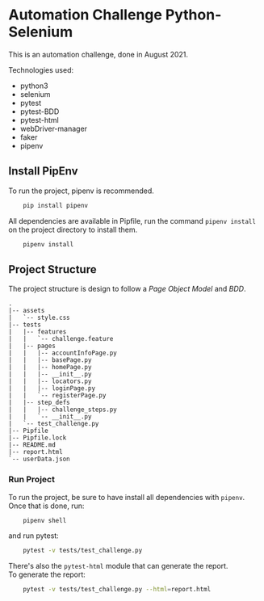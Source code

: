 # Automation Challenge Python-Selenium  
  
This is an automation challenge, done in August 2021.  

Technologies used:
- python3
- selenium
- pytest
- pytest-BDD
- pytest-html
- webDriver-manager
- faker 
- pipenv  

## Install PipEnv

To run the project, pipenv is recommended.

```Bash
    pip install pipenv
```  
  
All dependencies are available in Pipfile, run the command `pipenv install` on the project directory to install them.  

```Bash
    pipenv install
```

## Project Structure
The project structure is design to follow a *Page Object Model* and *BDD*.

```
.
|-- assets
|   `-- style.css
|-- tests
|   |-- features
|   |   `-- challenge.feature
|   |-- pages
|   |   |-- accountInfoPage.py
|   |   |-- basePage.py
|   |   |-- homePage.py
|   |   |-- __init__.py
|   |   |-- locators.py
|   |   |-- loginPage.py
|   |   `-- registerPage.py
|   |-- step_defs
|   |   |-- challenge_steps.py
|   |   `-- __init__.py
|   `-- test_challenge.py
|-- Pipfile
|-- Pipfile.lock
|-- README.md
|-- report.html
`-- userData.json

```

### Run Project

To run the project, be sure to have install all dependencies with `pipenv`.
Once that is done, run:  

```Bash
    pipenv shell
```

and run pytest:  

```Bash
    pytest -v tests/test_challenge.py
```  

There's also the `pytest-html` module that can generate the report.  
To generate the report:

```Bash
    pytest -v tests/test_challenge.py --html=report.html
```
